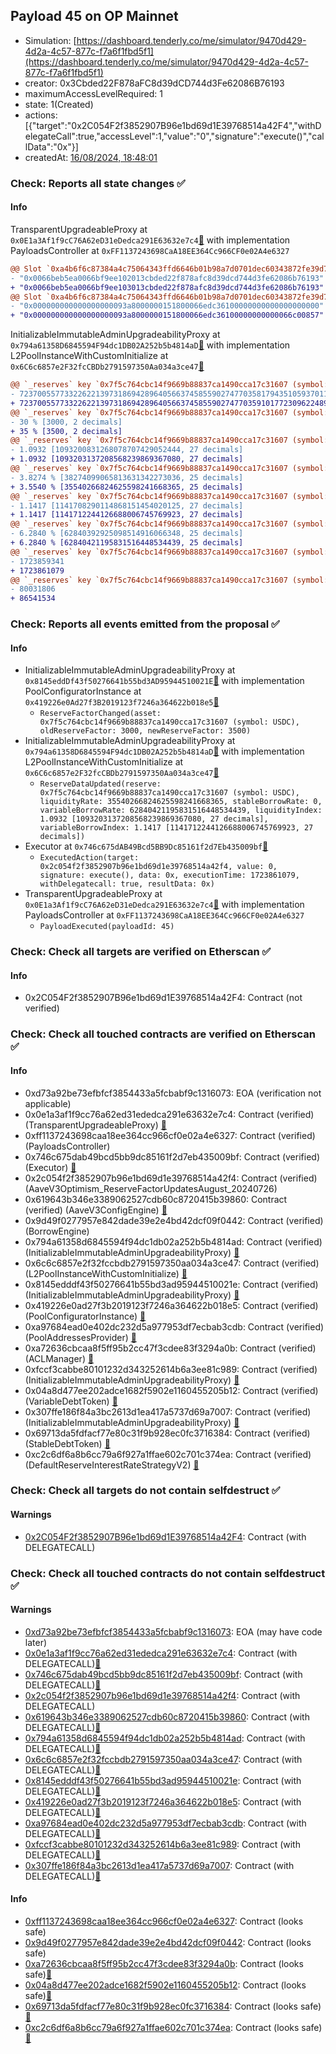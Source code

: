 ## Payload 45 on OP Mainnet

- Simulation: [https://dashboard.tenderly.co/me/simulator/9470d429-4d2a-4c57-877c-f7a6f1fbd5f1](https://dashboard.tenderly.co/me/simulator/9470d429-4d2a-4c57-877c-f7a6f1fbd5f1)
- creator: 0x3Cbded22F878aFC8d39dCD744d3Fe62086B76193
- maximumAccessLevelRequired: 1
- state: 1(Created)
- actions: [{"target":"0x2C054F2f3852907B96e1bd69d1E39768514a42F4","withDelegateCall":true,"accessLevel":1,"value":"0","signature":"execute()","callData":"0x"}]
- createdAt: [16/08/2024, 18:48:01](https://optimistic.etherscan.io/tx/0xe72824e6f4555ba75b585cb0210c23c6784be5e26077bf5f7c23ced69cb785f8)

### Check: Reports all state changes :white_check_mark:

#### Info


TransparentUpgradeableProxy at `0x0E1a3Af1f9cC76A62eD31eDedca291E63632e7c4`[:ghost:](https://github.com/bgd-labs/aave-address-book "GovernanceV3Optimism.PAYLOADS_CONTROLLER") with implementation PayloadsController at `0xFF1137243698CaA18EE364Cc966CF0e02A4e6327`
```diff
@@ Slot `0xa4b6f6c87384a4c75064343ffd6646b01b98a7d0701dec60343872fe39d78894` @@
- "0x0066beb5ea0066bf9ee102013cbded22f878afc8d39dcd744d3fe62086b76193"
+ "0x0066beb5ea0066bf9ee103013cbded22f878afc8d39dcd744d3fe62086b76193"
@@ Slot `0xa4b6f6c87384a4c75064343ffd6646b01b98a7d0701dec60343872fe39d78895` @@
- "0x000000000000000000093a8000000151800066edc36100000000000000000000"
+ "0x000000000000000000093a8000000151800066edc36100000000000066c00857"
```

InitializableImmutableAdminUpgradeabilityProxy at `0x794a61358D6845594F94dc1DB02A252b5b4814aD`[:ghost:](https://github.com/bgd-labs/aave-address-book "AaveV3Optimism.POOL") with implementation L2PoolInstanceWithCustomInitialize at `0x6C6c6857e2F32fcCBDb2791597350Aa034a3ce47`[:ghost:](https://github.com/bgd-labs/aave-address-book "AaveV3Optimism.POOL_IMPL")
```diff
@@ `_reserves` key `0x7f5c764cbc14f9669b88837ca1490cca17c31607 (symbol: USDC).configuration.data` @@
- 7237005577332262213973186942896405663745855902747703581794351059370118225228
+ 7237005577332262213973186942896405663745855902747703591017723096224894033228
@@ `_reserves` key `0x7f5c764cbc14f9669b88837ca1490cca17c31607 (symbol: USDC).configuration.data_decoded.reserveFactor` @@
- 30 % [3000, 2 decimals]
+ 35 % [3500, 2 decimals]
@@ `_reserves` key `0x7f5c764cbc14f9669b88837ca1490cca17c31607 (symbol: USDC).liquidityIndex` @@
- 1.0932 [1093200831268078707429052444, 27 decimals]
+ 1.0932 [1093203137208568239869367080, 27 decimals]
@@ `_reserves` key `0x7f5c764cbc14f9669b88837ca1490cca17c31607 (symbol: USDC).currentLiquidityRate` @@
- 3.8274 % [38274099065813631342273036, 25 decimals]
+ 3.5540 % [35540266824625598241668365, 25 decimals]
@@ `_reserves` key `0x7f5c764cbc14f9669b88837ca1490cca17c31607 (symbol: USDC).variableBorrowIndex` @@
- 1.1417 [1141708290114868151454020125, 27 decimals]
+ 1.1417 [1141712244126688006745769923, 27 decimals]
@@ `_reserves` key `0x7f5c764cbc14f9669b88837ca1490cca17c31607 (symbol: USDC).currentVariableBorrowRate` @@
- 6.2840 % [62840392925098514916066348, 25 decimals]
+ 6.2840 % [62840421195831516448534439, 25 decimals]
@@ `_reserves` key `0x7f5c764cbc14f9669b88837ca1490cca17c31607 (symbol: USDC).lastUpdateTimestamp` @@
- 1723859341
+ 1723861079
@@ `_reserves` key `0x7f5c764cbc14f9669b88837ca1490cca17c31607 (symbol: USDC).accruedToTreasury` @@
- 80031806
+ 86541534
```


### Check: Reports all events emitted from the proposal :white_check_mark:

#### Info

- InitializableImmutableAdminUpgradeabilityProxy at `0x8145eddDf43f50276641b55bd3AD95944510021E`[:ghost:](https://github.com/bgd-labs/aave-address-book "AaveV3Optimism.POOL_CONFIGURATOR") with implementation PoolConfiguratorInstance at `0x419226e0Ad27f3B2019123f7246a364622b018e5`[:ghost:](https://github.com/bgd-labs/aave-address-book "AaveV3Optimism.POOL_CONFIGURATOR_IMPL")
  - `ReserveFactorChanged(asset: 0x7f5c764cbc14f9669b88837ca1490cca17c31607 (symbol: USDC), oldReserveFactor: 3000, newReserveFactor: 3500)`
- InitializableImmutableAdminUpgradeabilityProxy at `0x794a61358D6845594F94dc1DB02A252b5b4814aD`[:ghost:](https://github.com/bgd-labs/aave-address-book "AaveV3Optimism.POOL") with implementation L2PoolInstanceWithCustomInitialize at `0x6C6c6857e2F32fcCBDb2791597350Aa034a3ce47`[:ghost:](https://github.com/bgd-labs/aave-address-book "AaveV3Optimism.POOL_IMPL")
  - `ReserveDataUpdated(reserve: 0x7f5c764cbc14f9669b88837ca1490cca17c31607 (symbol: USDC), liquidityRate: 35540266824625598241668365, stableBorrowRate: 0, variableBorrowRate: 62840421195831516448534439, liquidityIndex: 1.0932 [1093203137208568239869367080, 27 decimals], variableBorrowIndex: 1.1417 [1141712244126688006745769923, 27 decimals])`
- Executor at `0x746c675dAB49Bcd5BB9Dc85161f2d7Eb435009bf`[:ghost:](https://github.com/bgd-labs/aave-address-book "AaveV3Optimism.ACL_ADMIN, GovernanceV3Optimism.EXECUTOR_LVL_1")
  - `ExecutedAction(target: 0x2c054f2f3852907b96e1bd69d1e39768514a42f4, value: 0, signature: execute(), data: 0x, executionTime: 1723861079, withDelegatecall: true, resultData: 0x)`
- TransparentUpgradeableProxy at `0x0E1a3Af1f9cC76A62eD31eDedca291E63632e7c4`[:ghost:](https://github.com/bgd-labs/aave-address-book "GovernanceV3Optimism.PAYLOADS_CONTROLLER") with implementation PayloadsController at `0xFF1137243698CaA18EE364Cc966CF0e02A4e6327`
  - `PayloadExecuted(payloadId: 45)`

### Check: Check all targets are verified on Etherscan :white_check_mark:

#### Info

- 0x2C054F2f3852907B96e1bd69d1E39768514a42F4: Contract (not verified) 

### Check: Check all touched contracts are verified on Etherscan :white_check_mark:

#### Info

- 0xd73a92be73efbfcf3854433a5fcbabf9c1316073: EOA (verification not applicable)
- 0x0e1a3af1f9cc76a62ed31ededca291e63632e7c4: Contract (verified) (TransparentUpgradeableProxy) [:ghost:](https://github.com/bgd-labs/aave-address-book "GovernanceV3Optimism.PAYLOADS_CONTROLLER")
- 0xff1137243698caa18ee364cc966cf0e02a4e6327: Contract (verified) (PayloadsController) 
- 0x746c675dab49bcd5bb9dc85161f2d7eb435009bf: Contract (verified) (Executor) [:ghost:](https://github.com/bgd-labs/aave-address-book "AaveV3Optimism.ACL_ADMIN, GovernanceV3Optimism.EXECUTOR_LVL_1")
- 0x2c054f2f3852907b96e1bd69d1e39768514a42f4: Contract (verified) (AaveV3Optimism_ReserveFactorUpdatesAugust_20240726) 
- 0x619643b346e3389062527cdb60c8720415b39860: Contract (verified) (AaveV3ConfigEngine) [:ghost:](https://github.com/bgd-labs/aave-address-book "AaveV3Optimism.CONFIG_ENGINE")
- 0x9d49f0277957e842dade39e2e4bd42dcf09f0442: Contract (verified) (BorrowEngine) 
- 0x794a61358d6845594f94dc1db02a252b5b4814ad: Contract (verified) (InitializableImmutableAdminUpgradeabilityProxy) [:ghost:](https://github.com/bgd-labs/aave-address-book "AaveV3Optimism.POOL")
- 0x6c6c6857e2f32fccbdb2791597350aa034a3ce47: Contract (verified) (L2PoolInstanceWithCustomInitialize) [:ghost:](https://github.com/bgd-labs/aave-address-book "AaveV3Optimism.POOL_IMPL")
- 0x8145edddf43f50276641b55bd3ad95944510021e: Contract (verified) (InitializableImmutableAdminUpgradeabilityProxy) [:ghost:](https://github.com/bgd-labs/aave-address-book "AaveV3Optimism.POOL_CONFIGURATOR")
- 0x419226e0ad27f3b2019123f7246a364622b018e5: Contract (verified) (PoolConfiguratorInstance) [:ghost:](https://github.com/bgd-labs/aave-address-book "AaveV3Optimism.POOL_CONFIGURATOR_IMPL")
- 0xa97684ead0e402dc232d5a977953df7ecbab3cdb: Contract (verified) (PoolAddressesProvider) [:ghost:](https://github.com/bgd-labs/aave-address-book "AaveV3Optimism.POOL_ADDRESSES_PROVIDER")
- 0xa72636cbcaa8f5ff95b2cc47f3cdee83f3294a0b: Contract (verified) (ACLManager) [:ghost:](https://github.com/bgd-labs/aave-address-book "AaveV3Optimism.ACL_MANAGER")
- 0xfccf3cabbe80101232d343252614b6a3ee81c989: Contract (verified) (InitializableImmutableAdminUpgradeabilityProxy) [:ghost:](https://github.com/bgd-labs/aave-address-book "AaveV3Optimism.ASSETS.USDC.V_TOKEN")
- 0x04a8d477ee202adce1682f5902e1160455205b12: Contract (verified) (VariableDebtToken) [:ghost:](https://github.com/bgd-labs/aave-address-book "AaveV3Optimism.DEFAULT_VARIABLE_DEBT_TOKEN_IMPL_REV_2")
- 0x307ffe186f84a3bc2613d1ea417a5737d69a7007: Contract (verified) (InitializableImmutableAdminUpgradeabilityProxy) [:ghost:](https://github.com/bgd-labs/aave-address-book "AaveV3Optimism.ASSETS.USDC.S_TOKEN")
- 0x69713da5fdfacf77e80c31f9b928ec0fc3716384: Contract (verified) (StableDebtToken) [:ghost:](https://github.com/bgd-labs/aave-address-book "AaveV3Optimism.DEFAULT_STABLE_DEBT_TOKEN_IMPL_REV_3")
- 0xc2c6df6a8b6cc79a6f927a1ffae602c701c374ea: Contract (verified) (DefaultReserveInterestRateStrategyV2) [:ghost:](https://github.com/bgd-labs/aave-address-book "AaveV3Optimism.ASSETS.DAI.INTEREST_RATE_STRATEGY, AaveV3Optimism.ASSETS.LINK.INTEREST_RATE_STRATEGY, AaveV3Optimism.ASSETS.USDC.INTEREST_RATE_STRATEGY, AaveV3Optimism.ASSETS.WBTC.INTEREST_RATE_STRATEGY, AaveV3Optimism.ASSETS.WETH.INTEREST_RATE_STRATEGY, AaveV3Optimism.ASSETS.USDT.INTEREST_RATE_STRATEGY, AaveV3Optimism.ASSETS.AAVE.INTEREST_RATE_STRATEGY, AaveV3Optimism.ASSETS.sUSD.INTEREST_RATE_STRATEGY, AaveV3Optimism.ASSETS.OP.INTEREST_RATE_STRATEGY, AaveV3Optimism.ASSETS.wstETH.INTEREST_RATE_STRATEGY, AaveV3Optimism.ASSETS.LUSD.INTEREST_RATE_STRATEGY, AaveV3Optimism.ASSETS.MAI.INTEREST_RATE_STRATEGY, AaveV3Optimism.ASSETS.rETH.INTEREST_RATE_STRATEGY, AaveV3Optimism.ASSETS.USDCn.INTEREST_RATE_STRATEGY")

### Check: Check all targets do not contain selfdestruct :white_check_mark:

#### Warnings

- [0x2C054F2f3852907B96e1bd69d1E39768514a42F4](https://optimistic.etherscan.io/address/0x2C054F2f3852907B96e1bd69d1E39768514a42F4): Contract (with DELEGATECALL)

### Check: Check all touched contracts do not contain selfdestruct :white_check_mark:

#### Warnings

- [0xd73a92be73efbfcf3854433a5fcbabf9c1316073](https://optimistic.etherscan.io/address/0xd73a92be73efbfcf3854433a5fcbabf9c1316073): EOA (may have code later)
- [0x0e1a3af1f9cc76a62ed31ededca291e63632e7c4](https://optimistic.etherscan.io/address/0x0e1a3af1f9cc76a62ed31ededca291e63632e7c4): Contract (with DELEGATECALL)[:ghost:](https://github.com/bgd-labs/aave-address-book "GovernanceV3Optimism.PAYLOADS_CONTROLLER")
- [0x746c675dab49bcd5bb9dc85161f2d7eb435009bf](https://optimistic.etherscan.io/address/0x746c675dab49bcd5bb9dc85161f2d7eb435009bf): Contract (with DELEGATECALL)[:ghost:](https://github.com/bgd-labs/aave-address-book "AaveV3Optimism.ACL_ADMIN, GovernanceV3Optimism.EXECUTOR_LVL_1")
- [0x2c054f2f3852907b96e1bd69d1e39768514a42f4](https://optimistic.etherscan.io/address/0x2c054f2f3852907b96e1bd69d1e39768514a42f4): Contract (with DELEGATECALL)
- [0x619643b346e3389062527cdb60c8720415b39860](https://optimistic.etherscan.io/address/0x619643b346e3389062527cdb60c8720415b39860): Contract (with DELEGATECALL)[:ghost:](https://github.com/bgd-labs/aave-address-book "AaveV3Optimism.CONFIG_ENGINE")
- [0x794a61358d6845594f94dc1db02a252b5b4814ad](https://optimistic.etherscan.io/address/0x794a61358d6845594f94dc1db02a252b5b4814ad): Contract (with DELEGATECALL)[:ghost:](https://github.com/bgd-labs/aave-address-book "AaveV3Optimism.POOL")
- [0x6c6c6857e2f32fccbdb2791597350aa034a3ce47](https://optimistic.etherscan.io/address/0x6c6c6857e2f32fccbdb2791597350aa034a3ce47): Contract (with DELEGATECALL)[:ghost:](https://github.com/bgd-labs/aave-address-book "AaveV3Optimism.POOL_IMPL")
- [0x8145edddf43f50276641b55bd3ad95944510021e](https://optimistic.etherscan.io/address/0x8145edddf43f50276641b55bd3ad95944510021e): Contract (with DELEGATECALL)[:ghost:](https://github.com/bgd-labs/aave-address-book "AaveV3Optimism.POOL_CONFIGURATOR")
- [0x419226e0ad27f3b2019123f7246a364622b018e5](https://optimistic.etherscan.io/address/0x419226e0ad27f3b2019123f7246a364622b018e5): Contract (with DELEGATECALL)[:ghost:](https://github.com/bgd-labs/aave-address-book "AaveV3Optimism.POOL_CONFIGURATOR_IMPL")
- [0xa97684ead0e402dc232d5a977953df7ecbab3cdb](https://optimistic.etherscan.io/address/0xa97684ead0e402dc232d5a977953df7ecbab3cdb): Contract (with DELEGATECALL)[:ghost:](https://github.com/bgd-labs/aave-address-book "AaveV3Optimism.POOL_ADDRESSES_PROVIDER")
- [0xfccf3cabbe80101232d343252614b6a3ee81c989](https://optimistic.etherscan.io/address/0xfccf3cabbe80101232d343252614b6a3ee81c989): Contract (with DELEGATECALL)[:ghost:](https://github.com/bgd-labs/aave-address-book "AaveV3Optimism.ASSETS.USDC.V_TOKEN")
- [0x307ffe186f84a3bc2613d1ea417a5737d69a7007](https://optimistic.etherscan.io/address/0x307ffe186f84a3bc2613d1ea417a5737d69a7007): Contract (with DELEGATECALL)[:ghost:](https://github.com/bgd-labs/aave-address-book "AaveV3Optimism.ASSETS.USDC.S_TOKEN")

#### Info

- [0xff1137243698caa18ee364cc966cf0e02a4e6327](https://optimistic.etherscan.io/address/0xff1137243698caa18ee364cc966cf0e02a4e6327): Contract (looks safe)
- [0x9d49f0277957e842dade39e2e4bd42dcf09f0442](https://optimistic.etherscan.io/address/0x9d49f0277957e842dade39e2e4bd42dcf09f0442): Contract (looks safe)
- [0xa72636cbcaa8f5ff95b2cc47f3cdee83f3294a0b](https://optimistic.etherscan.io/address/0xa72636cbcaa8f5ff95b2cc47f3cdee83f3294a0b): Contract (looks safe)[:ghost:](https://github.com/bgd-labs/aave-address-book "AaveV3Optimism.ACL_MANAGER")
- [0x04a8d477ee202adce1682f5902e1160455205b12](https://optimistic.etherscan.io/address/0x04a8d477ee202adce1682f5902e1160455205b12): Contract (looks safe)[:ghost:](https://github.com/bgd-labs/aave-address-book "AaveV3Optimism.DEFAULT_VARIABLE_DEBT_TOKEN_IMPL_REV_2")
- [0x69713da5fdfacf77e80c31f9b928ec0fc3716384](https://optimistic.etherscan.io/address/0x69713da5fdfacf77e80c31f9b928ec0fc3716384): Contract (looks safe)[:ghost:](https://github.com/bgd-labs/aave-address-book "AaveV3Optimism.DEFAULT_STABLE_DEBT_TOKEN_IMPL_REV_3")
- [0xc2c6df6a8b6cc79a6f927a1ffae602c701c374ea](https://optimistic.etherscan.io/address/0xc2c6df6a8b6cc79a6f927a1ffae602c701c374ea): Contract (looks safe)[:ghost:](https://github.com/bgd-labs/aave-address-book "AaveV3Optimism.ASSETS.DAI.INTEREST_RATE_STRATEGY, AaveV3Optimism.ASSETS.LINK.INTEREST_RATE_STRATEGY, AaveV3Optimism.ASSETS.USDC.INTEREST_RATE_STRATEGY, AaveV3Optimism.ASSETS.WBTC.INTEREST_RATE_STRATEGY, AaveV3Optimism.ASSETS.WETH.INTEREST_RATE_STRATEGY, AaveV3Optimism.ASSETS.USDT.INTEREST_RATE_STRATEGY, AaveV3Optimism.ASSETS.AAVE.INTEREST_RATE_STRATEGY, AaveV3Optimism.ASSETS.sUSD.INTEREST_RATE_STRATEGY, AaveV3Optimism.ASSETS.OP.INTEREST_RATE_STRATEGY, AaveV3Optimism.ASSETS.wstETH.INTEREST_RATE_STRATEGY, AaveV3Optimism.ASSETS.LUSD.INTEREST_RATE_STRATEGY, AaveV3Optimism.ASSETS.MAI.INTEREST_RATE_STRATEGY, AaveV3Optimism.ASSETS.rETH.INTEREST_RATE_STRATEGY, AaveV3Optimism.ASSETS.USDCn.INTEREST_RATE_STRATEGY")

